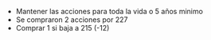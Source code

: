 - Mantener las acciones para toda la vida o 5 años minimo
- Se compraron 2 acciones por 227
- Comprar 1 si baja a 215 (-12)